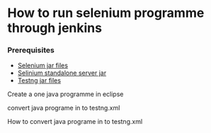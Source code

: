 # How to run selenium programme through jenkins
### Prerequisites 
*   [Selenium jar files](http://docs.seleniumhq.org/download/) 
*   [Selinium standalone server jar](http://docs.seleniumhq.org/download/) 
*   [Testng jar files](http://testng.org/doc/download.html) 
<p>Create a one java programme in eclipse</p>
<p>convert java programe in to testng.xml</p>
<p>How to convert java programe in to testng.xml</p>
